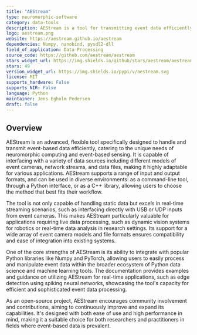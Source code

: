 ```yaml
---
title: "AEStream"
type: neuromorphic-software
category: data-tools
description: AEStream is a tool for transmitting event data efficiently, supporting diverse inputs/outputs and integrating with Python and C++ libraries.
logo: aestream.png
website: https://aestream.github.io/aestream
dependencies: Numpy, nanobind, pysdl2-dll 
field_of_application: Data Processing
source_code: https://github.com/aestream/aestream
stars_widget_url: https://img.shields.io/github/stars/aestream/aestream.svg?style=social
stars: 49
version_widget_url: https://img.shields.io/pypi/v/aestream.svg
license: MIT
supports_hardware: False
supports_NIR: False
language: Python
maintainer: Jens Egholm Pedersen
draft: false
---
```


## Overview
AEStream is an advanced, flexible tool specifically designed to handle and transmit event-based data efficiently, catering to the unique needs of neuromorphic computing and event-based sensing. It is capable of interfacing with a variety of data sources including different models of event cameras, network streams, and data files, making it highly adaptable for various applications. AEStream supports a range of input and output formats, and can be used in diverse environments: as a command-line tool, through a Python interface, or as a C++ library, allowing users to choose the method that best fits their workflow.

The tool is not only capable of handling static data but excels in real-time streaming scenarios, such as interfacing directly with USB or UDP inputs from event cameras. This makes AEStream particularly valuable for applications requiring live data processing, such as dynamic vision systems for robotics or real-time data analysis in research settings. Its support for a wide array of event camera models and file formats ensures compatibility and ease of integration into existing systems.

One of the core strengths of AEStream is its ability to integrate with popular Python libraries like Numpy and PyTorch, allowing users to easily process and manipulate event data within the broader ecosystem of Python data science and machine learning tools. The documentation provides examples and guidance on utilizing AEStream for real-time applications, such as edge detection using spiking neural networks, showcasing the tool's capacity for efficient and sophisticated event data processing.

As an open-source project, AEStream encourages community involvement and contributions, aiming to continuously improve and expand its capabilities. It's designed with both ease of use and high performance in mind, making it a suitable choice for both researchers and practitioners in fields where event-based data is prevalent.
